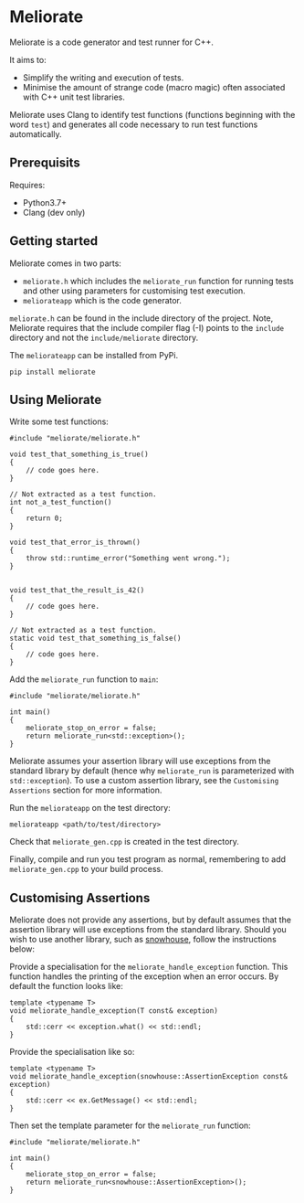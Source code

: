 # Meliorate
Meliorate is a code generator and test runner for C++.

It aims to:
 * Simplify the writing and execution of tests.
 * Minimise the amount of strange code (macro magic) often associated with C++ unit test libraries.

Meliorate uses Clang to identify test functions (functions beginning with the word `test`) and generates all code necessary to run test functions automatically.

## Prerequisits
Requires:
 * Python3.7+
 * Clang (dev only)

## Getting started
Meliorate comes in two parts:
 * `meliorate.h` which includes the `meliorate_run` function for running tests and other using parameters for customising test execution.
 * `meliorateapp` which is the code generator.

`meliorate.h` can be found in the include directory of the project. Note, Meliorate requires that the include compiler flag (-I) points to the `include` directory and not the `include/meliorate` directory.

The `meliorateapp` can be installed from PyPi.

```
pip install meliorate
```

## Using Meliorate

Write some test functions:
```
#include "meliorate/meliorate.h"

void test_that_something_is_true()
{
    // code goes here.
}

// Not extracted as a test function.
int not_a_test_function()
{
    return 0;
}

void test_that_error_is_thrown()
{
    throw std::runtime_error("Something went wrong.");
}


void test_that_the_result_is_42()
{
    // code goes here.
}

// Not extracted as a test function.
static void test_that_something_is_false()
{
    // code goes here.
}
```

Add the `meliorate_run` function to `main`:
```
#include "meliorate/meliorate.h"

int main()
{
    meliorate_stop_on_error = false;
    return meliorate_run<std::exception>();
}
```
Meliorate assumes your assertion library will use exceptions from the standard library by default (hence why `meliorate_run` is parameterized with `std::exception`). To use a custom assertion library, see the `Customising Assertions` section for more information.

Run the `meliorateapp` on the test directory:
```
meliorateapp <path/to/test/directory>
```

Check that `meliorate_gen.cpp` is created in the test directory.

Finally, compile and run you test program as normal, remembering to add `meliorate_gen.cpp` to your build process.


## Customising Assertions 
Meliorate does not provide any assertions, but by default assumes that the assertion library will use exceptions from the standard library. Should you wish to use another library, such as [snowhouse](https://github.com/banditcpp/snowhouse), follow the instructions below:

Provide a specialisation for the `meliorate_handle_exception` function. This function handles the printing of the exception when an error occurs. By default the function looks like:
```
template <typename T>
void meliorate_handle_exception(T const& exception)
{
    std::cerr << exception.what() << std::endl;
}
```

Provide the specialisation like so:
```
template <typename T>
void meliorate_handle_exception(snowhouse::AssertionException const& exception)
{
    std::cerr << ex.GetMessage() << std::endl;
}
```

Then set the template parameter for the `meliorate_run` function:
```
#include "meliorate/meliorate.h"

int main()
{
    meliorate_stop_on_error = false;
    return meliorate_run<snowhouse::AssertionException>();
}
```